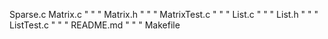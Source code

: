 Sparse.c
Matrix.c " " "
Matrix.h " " "
MatrixTest.c " " "
List.c " " "
List.h " " "
ListTest.c " " "
README.md " " "
Makefile